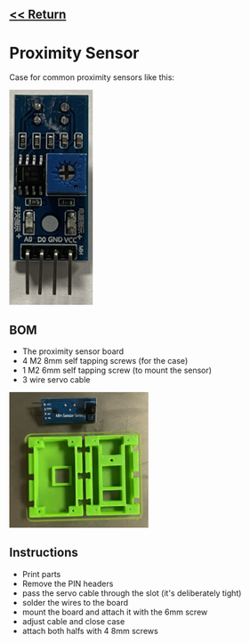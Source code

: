 [<< Return](https://github.com/rstcologne/FT-Sensors)
---

# Proximity Sensor
Case for common proximity sensors like this:

<img src="https://github.com/rstcologne/FT-Sensors/blob/main/Images/FTPS-Sensor.jpg?raw=true" width=150/>

## BOM
* The proximity sensor board
* 4 M2 8mm self tapping screws (for the case)
* 1 M2 6mm self tapping screw (to mount the sensor)
* 3 wire servo cable

<img src="https://github.com/rstcologne/FT-Sensors/blob/main/Images/FTPS-Prints.jpg?raw=true" width=250/>

## Instructions
* Print parts
* Remove the PIN headers
* pass the servo cable through the slot (it's deliberately tight)
* solder the wires to the board
* mount the board and attach it with the 6mm screw
* adjust cable and close case
* attach both halfs with 4 8mm screws



